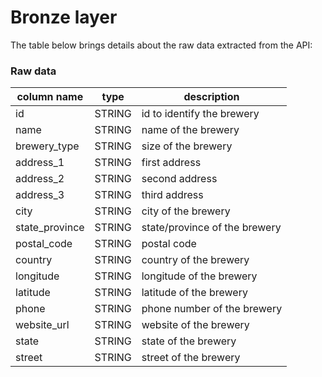 # Bronze layer

The table below brings details about the raw data extracted from the API:

### Raw data

| column name | type | description |
|-------------|------|-------------|
| id | STRING | id to identify the brewery
| name | STRING | name of the brewery
| brewery_type | STRING | size of the brewery
| address_1 | STRING | first address
| address_2 | STRING | second address
| address_3 | STRING | third address
| city | STRING | city of the brewery
| state_province | STRING | state/province of the brewery
| postal_code | STRING | postal code
| country | STRING | country of the brewery
| longitude | STRING | longitude of the brewery
| latitude | STRING | latitude of the brewery
| phone | STRING | phone number of the brewery
| website_url | STRING | website of the brewery
| state | STRING | state of the brewery
| street | STRING | street of the brewery